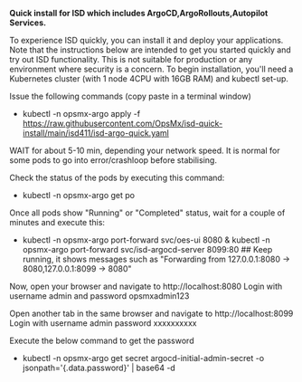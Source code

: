 **Quick install for ISD which includes ArgoCD,ArgoRollouts,Autopilot Services.**

To experience ISD quickly, you can install it and deploy your applications. Note that the instructions below are intended to get you started quickly and try out ISD functionality. This is not suitable for production or any environment where security is a concern.
To begin installation, you'll need a Kubernetes cluster  (with 1 node 4CPU with 16GB RAM) and kubectl set-up.

Issue the following commands (copy paste in a terminal window)
- kubectl -n opsmx-argo apply -f https://raw.githubusercontent.com/OpsMx/isd-quick-install/main/isd411/isd-argo-quick.yaml

WAIT for about 5-10 min, depending your network speed.
It is normal for some pods to go into error/crashloop before stabilising.

Check the status of the pods by executing this command:
- kubectl -n opsmx-argo get po

Once all pods show "Running" or "Completed" status, wait for a couple of minutes and execute this:
- kubectl -n opsmx-argo port-forward svc/oes-ui 8080 & kubectl -n opsmx-argo port-forward svc/isd-argocd-server 8099:80 ## Keep running, it shows messages such as "Forwarding from 127.0.0.1:8080 -> 8080,127.0.0.1:8099 -> 8080"

Now, open your browser and navigate to http://localhost:8080
Login with username admin and password opsmxadmin123

Open another tab in the same browser and navigate to http://localhost:8099
Login with username admin password xxxxxxxxxx

Execute the below command to get the password

- kubectl -n opsmx-argo get secret argocd-initial-admin-secret -o jsonpath='{.data.password}' | base64 -d
